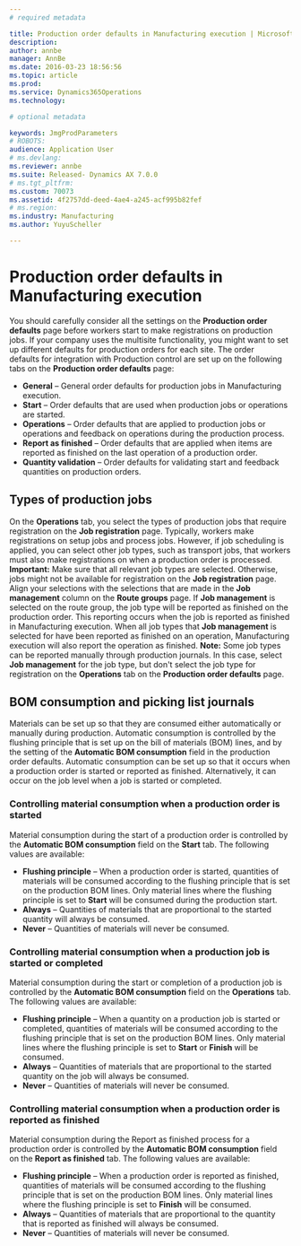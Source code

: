 ```yaml
---
# required metadata

title: Production order defaults in Manufacturing execution | Microsoft Docs
description: 
author: annbe
manager: AnnBe
ms.date: 2016-03-23 18:56:56
ms.topic: article
ms.prod: 
ms.service: Dynamics365Operations
ms.technology: 

# optional metadata

keywords: JmgProdParameters
# ROBOTS: 
audience: Application User
# ms.devlang: 
ms.reviewer: annbe
ms.suite: Released- Dynamics AX 7.0.0
# ms.tgt_pltfrm: 
ms.custom: 70073
ms.assetid: 4f2757dd-deed-4ae4-a245-acf995b82fef
# ms.region: 
ms.industry: Manufacturing
ms.author: YuyuScheller

---
```


# Production order defaults in Manufacturing execution

You should carefully consider all the settings on the **Production order defaults** page before workers start to make registrations on production jobs. If your company uses the multisite functionality, you might want to set up different defaults for production orders for each site. The order defaults for integration with Production control are set up on the following tabs on the **Production order defaults** page:

-   **General** – General order defaults for production jobs in Manufacturing execution.
-   **Start** – Order defaults that are used when production jobs or operations are started.
-   **Operations** – Order defaults that are applied to production jobs or operations and feedback on operations during the production process.
-   **Report as finished** – Order defaults that are applied when items are reported as finished on the last operation of a production order.
-   **Quantity validation** – Order defaults for validating start and feedback quantities on production orders.

## Types of production jobs
On the **Operations** tab, you select the types of production jobs that require registration on the **Job registration** page. Typically, workers make registrations on setup jobs and process jobs. However, if job scheduling is applied, you can select other job types, such as transport jobs, that workers must also make registrations on when a production order is processed. **Important:** Make sure that all relevant job types are selected. Otherwise, jobs might not be available for registration on the **Job registration** page. Align your selections with the selections that are made in the **Job management** column on the **Route groups** page. If **Job management** is selected on the route group, the job type will be reported as finished on the production order. This reporting occurs when the job is reported as finished in Manufacturing execution. When all job types that **Job management** is selected for have been reported as finished on an operation, Manufacturing execution will also report the operation as finished. **Note:** Some job types can be reported manually through production journals. In this case, select **Job management** for the job type, but don't select the job type for registration on the **Operations** tab on the **Production order defaults** page.

## BOM consumption and picking list journals
Materials can be set up so that they are consumed either automatically or manually during production. Automatic consumption is controlled by the flushing principle that is set up on the bill of materials (BOM) lines, and by the setting of the **Automatic BOM consumption** field in the production order defaults. Automatic consumption can be set up so that it occurs when a production order is started or reported as finished. Alternatively, it can occur on the job level when a job is started or completed.

### Controlling material consumption when a production order is started

Material consumption during the start of a production order is controlled by the **Automatic BOM consumption** field on the **Start** tab. The following values are available:

-   **Flushing principle** – When a production order is started, quantities of materials will be consumed according to the flushing principle that is set on the production BOM lines. Only material lines where the flushing principle is set to **Start** will be consumed during the production start.
-   **Always** – Quantities of materials that are proportional to the started quantity will always be consumed.
-   **Never** – Quantities of materials will never be consumed.

### Controlling material consumption when a production job is started or completed

Material consumption during the start or completion of a production job is controlled by the **Automatic BOM consumption** field on the **Operations** tab. The following values are available:

-   **Flushing principle** – When a quantity on a production job is started or completed, quantities of materials will be consumed according to the flushing principle that is set on the production BOM lines. Only material lines where the flushing principle is set to **Start** or **Finish** will be consumed.
-   **Always** – Quantities of materials that are proportional to the started quantity on the job will always be consumed.
-   **Never** – Quantities of materials will never be consumed.

### Controlling material consumption when a production order is reported as finished

Material consumption during the Report as finished process for a production order is controlled by the **Automatic BOM consumption** field on the **Report as finished** tab. The following values are available:

-   **Flushing principle** – When a production order is reported as finished, quantities of materials will be consumed according to the flushing principle that is set on the production BOM lines. Only material lines where the flushing principle is set to **Finish** will be consumed.
-   **Always** – Quantities of materials that are proportional to the quantity that is reported as finished will always be consumed.
-   **Never** – Quantities of materials will never be consumed.


